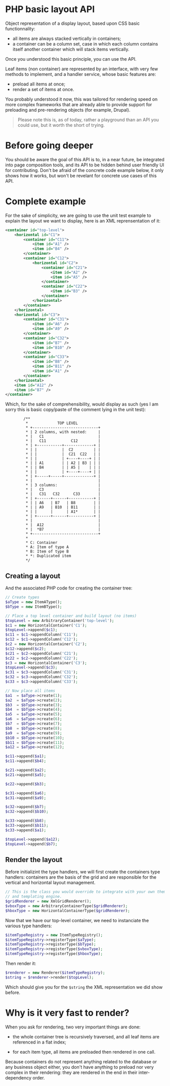 # PHP basic layout API

Object representation of a display layout, based upon CSS basic functionnality:

 * all items are always stacked vertically in containers;
 * a container can be a column set, case in which each column contains itself
   another container which will stack items vertically.

Once you understood this basic principle, you can use the API.

Leaf items (non container) are represented by an interface, with very few
methods to implement, and a handler service, whose basic features are:

 * preload all items at once;
 * render a set of items at once.

You probably understood it now, this was tailored for rendering speed on more
complex frameworks that are already able to provide support for preloading
and pre-rendering objects (for example, Drupal).

> Please note this is, as of today, rather a playground than an API you could
> use, but it worth the short of trying.

# Before going deeper

You should be aware the goal of this API is to, in a near future, be integrated
into page composition tools, and its API to be hidden behind user friendly UI
for contributing. Don't be afraid of the concrete code example below, it only
shows how it works, but won't be revelant for concrete use cases of this API.

# Complete example

For the sake of simplicity, we are going to use the unit test example to
explain the layout we want to display, here is an XML reprensentation of
it:

```xml
<container id="top-level">
    <horizontal id="C1">
        <container id="C11">
            <item id="A1" />
            <item id="B4" />
        </container>
        <container id="C12">
            <horizontal id="C2">
                <container id="C21">
                    <item id="A2" />
                    <item id="A5" />
                </container>
                <container id="C22">
                    <item id="B3" />
                </container>
            </horizontal>
        </container>
    </horizontal>
    <horizontal id="C3">
        <container id="C31">
            <item id="A6" />
            <item id="A9" />
        </container>
        <container id="C32">
            <item id="B7" />
            <item id="B10" />
        </container>
        <container id="C33">
            <item id="B8" />
            <item id="B11" />
            <item id="A1" />
        </container>
    </horizontal>
    <item id="A12" />
    <item id="B7" />
</container>
```

Which, for the sake of comprehensibility, would display as such (yes I am sorry
this is basic copy/paste of the comment lying in the unit test):

```
        /**
         *             TOP LEVEL
         * +-----------------------------+
         * | 2 columns, with nested:     |
         * |   C1                        |
         * |   C11           C12         |
         * | +-----------+-------------+ |
         * | |           |  C2         | |
         * | |           |  C21  C22   | |
         * | |           | +----+----+ | |
         * | | A1        | | A2 | B3 | | |
         * | | B4        | | A5 |    | | |
         * | |           | +----+----+ | |
         * | +-----+-----+-------------+ |
         * |                             |
         * | 3 columns:                  |
         * |   C3                        |
         * |   C31   C32      C33        |
         * | +------+------+-----------+ |
         * | | A6   | B7   | B8        | |
         * | | A9   | B10  | B11       | |
         * | |      |      | A1*       | |
         * | +------+------+-----------+ |
         * |                             |
         * |  A12                        |
         * |  *B7                        |
         * +-----------------------------+
         *
         * C: Container
         * A: Item of type A
         * B: Item of type B
         * *: Duplicated item
         */
```

## Creating a layout

And the associated PHP code for creating the container tree:

```php
// Create types
$aType = new ItemAType();
$bType = new ItemBType();

// Place a top level container and build layout (no items)
$topLevel = new ArbitraryContainer('top-level');
$c1 = new HorizontalContainer('C1');
$topLevel->append($c1);
$c11 = $c1->appendColumn('C11');
$c12 = $c1->appendColumn('C12');
$c2 = new HorizontalContainer('C2');
$c12->append($c2);
$c21 = $c2->appendColumn('C21');
$c22 = $c2->appendColumn('C22');
$c3 = new HorizontalContainer('C3');
$topLevel->append($c3);
$c31 = $c3->appendColumn('C31');
$c32 = $c3->appendColumn('C32');
$c33 = $c3->appendColumn('C33');

// Now place all items
$a1  = $aType->create(1);
$a2  = $aType->create(2);
$b3  = $bType->create(3);
$b4  = $bType->create(4);
$a5  = $aType->create(5);
$a6  = $aType->create(6);
$b7  = $bType->create(7);
$b8  = $bType->create(8);
$a9  = $aType->create(9);
$b10 = $bType->create(10);
$b11 = $bType->create(11);
$a12 = $aType->create(12);

$c11->append($a1);
$c11->append($b4);

$c21->append($a2);
$c21->append($a5);

$c22->append($b3);

$c31->append($a6);
$c31->append($a9);

$c32->append($b7);
$c32->append($b10);

$c33->append($b8);
$c33->append($b11);
$c33->append($a1);

$topLevel->append($a12);
$topLevel->append($b7);
```

## Render the layout

Before initializint the type handlers, we will first create the containers
type handlers: containers are the basis of the grid and are responsible for
the vertical and horizontal layout management.

```php
// This is the class you would override to integrate with your own theme
// and templating engine.
$gridRenderer = new XmlGridRenderer();
$vboxType = new ArbitraryContainerType($gridRenderer);
$hboxType = new HorizontalContainerType($gridRenderer);
```

Now that we have our top-level container, we need to instanciate the various
type handlers:

```php
$itemTypeRegistry = new ItemTypeRegistry();
$itemTypeRegistry->registerType($aType);
$itemTypeRegistry->registerType($bType);
$itemTypeRegistry->registerType($vboxType);
$itemTypeRegistry->registerType($hboxType);
```

Then render it:
```php
$renderer = new Renderer($itemTypeRegistry);
$string = $renderer->render($topLevel);
```

Which should give you for the ``$string`` the XML representation we did show
before.

# Why is it very fast to render?

When you ask for rendering, two very important things are done:

 * the whole container tree is recursively traversed, and all leaf items are
   referenced in a flat index;

 * for each item type, all items are preloaded then rendered in one call.

Because containers do not represent anything related to the database or any
business object either, you don't have anything to preload nor very complex in
their rendering: they are rendered in the end in their inter-dependency order.
